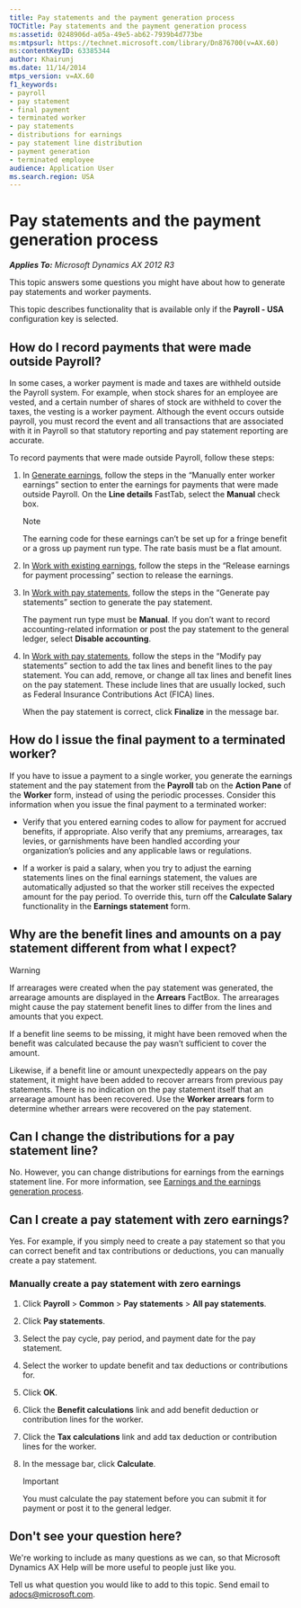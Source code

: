 ```yaml
---
title: Pay statements and the payment generation process
TOCTitle: Pay statements and the payment generation process
ms:assetid: 0248906d-a05a-49e5-ab62-7939b4d773be
ms:mtpsurl: https://technet.microsoft.com/library/Dn876700(v=AX.60)
ms:contentKeyID: 63385344
author: Khairunj
ms.date: 11/14/2014
mtps_version: v=AX.60
f1_keywords:
- payroll
- pay statement
- final payment
- terminated worker
- pay statements
- distributions for earnings
- pay statement line distribution
- payment generation
- terminated employee
audience: Application User
ms.search.region: USA
---
```


# Pay statements and the payment generation process 


_**Applies To:** Microsoft Dynamics AX 2012 R3_

This topic answers some questions you might have about how to generate pay statements and worker payments.

This topic describes functionality that is available only if the **Payroll - USA** configuration key is selected.

## How do I record payments that were made outside Payroll?

In some cases, a worker payment is made and taxes are withheld outside the Payroll system. For example, when stock shares for an employee are vested, and a certain number of shares of stock are withheld to cover the taxes, the vesting is a worker payment. Although the event occurs outside payroll, you must record the event and all transactions that are associated with it in Payroll so that statutory reporting and pay statement reporting are accurate.

To record payments that were made outside Payroll, follow these steps:

1.  In [Generate earnings](generate-earnings.md), follow the steps in the “Manually enter worker earnings” section to enter the earnings for payments that were made outside Payroll. On the **Line details** FastTab, select the **Manual** check box.
    

    > [!NOTE]
    > <P>The earning code for these earnings can’t be set up for a fringe benefit or a gross up payment run type. The rate basis must be a flat amount.</P>



2.  In [Work with existing earnings](work-with-existing-earnings.md), follow the steps in the “Release earnings for payment processing” section to release the earnings.

3.  In [Work with pay statements](work-with-pay-statements.md), follow the steps in the “Generate pay statements” section to generate the pay statement.
    
    The payment run type must be **Manual**. If you don’t want to record accounting-related information or post the pay statement to the general ledger, select **Disable accounting**.

4.  In [Work with pay statements](work-with-pay-statements.md), follow the steps in the “Modify pay statements” section to add the tax lines and benefit lines to the pay statement. You can add, remove, or change all tax lines and benefit lines on the pay statement. These include lines that are usually locked, such as Federal Insurance Contributions Act (FICA) lines.
    
    When the pay statement is correct, click **Finalize** in the message bar.

## How do I issue the final payment to a terminated worker?

If you have to issue a payment to a single worker, you generate the earnings statement and the pay statement from the **Payroll** tab on the **Action Pane** of the **Worker** form, instead of using the periodic processes. Consider this information when you issue the final payment to a terminated worker:

  - Verify that you entered earning codes to allow for payment for accrued benefits, if appropriate. Also verify that any premiums, arrearages, tax levies, or garnishments have been handled according your organization’s policies and any applicable laws or regulations.

  - If a worker is paid a salary, when you try to adjust the earning statements lines on the final earnings statement, the values are automatically adjusted so that the worker still receives the expected amount for the pay period. To override this, turn off the **Calculate Salary** functionality in the **Earnings statement** form.

## Why are the benefit lines and amounts on a pay statement different from what I expect?


> [!WARNING]
> <P>If arrearages were created when the pay statement was generated, the arrearage amounts are displayed in the <STRONG>Arrears</STRONG> FactBox. The arrearages might cause the pay statement benefit lines to differ from the lines and amounts that you expect.</P>
> <P>If a benefit line seems to be missing, it might have been removed when the benefit was calculated because the pay wasn’t sufficient to cover the amount.</P>
> <P>Likewise, if a benefit line or amount unexpectedly appears on the pay statement, it might have been added to recover arrears from previous pay statements. There is no indication on the pay statement itself that an arrearage amount has been recovered. Use the <STRONG>Worker arrears</STRONG> form to determine whether arrears were recovered on the pay statement.</P>



## Can I change the distributions for a pay statement line?

No. However, you can change distributions for earnings from the earnings statement line. For more information, see [Earnings and the earnings generation process](earnings-and-the-earnings-generation-process.md).

## Can I create a pay statement with zero earnings?

Yes. For example, if you simply need to create a pay statement so that you can correct benefit and tax contributions or deductions, you can manually create a pay statement.

### Manually create a pay statement with zero earnings

1.  Click **Payroll** \> **Common** \> **Pay statements** \> **All pay statements**.

2.  Click **Pay statements**.

3.  Select the pay cycle, pay period, and payment date for the pay statement.

4.  Select the worker to update benefit and tax deductions or contributions for.

5.  Click **OK**.

6.  Click the **Benefit calculations** link and add benefit deduction or contribution lines for the worker.

7.  Click the **Tax calculations** link and add tax deduction or contribution lines for the worker.

8.  In the message bar, click **Calculate**.
    

    > [!IMPORTANT]
    > <P>You must calculate the pay statement before you can submit it for payment or post it to the general ledger.</P>



## Don't see your question here?

We're working to include as many questions as we can, so that Microsoft Dynamics AX Help will be more useful to people just like you.

Tell us what question you would like to add to this topic. Send email to <adocs@microsoft.com>.

  



